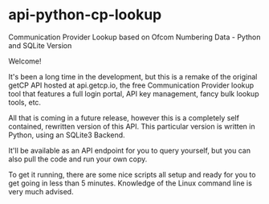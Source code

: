 # api-python-cp-lookup
Communication Provider Lookup based on Ofcom Numbering Data - Python and SQLite Version

Welcome!

It's been a long time in the development, but this is a remake of the original getCP API hosted at api.getcp.io, the free Communication Provider lookup tool that features a full login portal, API key management, fancy bulk lookup tools, etc.

All that is coming in a future release, however this is a completely self contained, rewritten version of this API. This particular version is written in Python, using an SQLite3 Backend.

It'll be available as an API endpoint for you to query yourself, but you can also pull the code and run your own copy.

To get it running, there are some nice scripts all setup and ready for you to get going in less than 5 minutes. Knowledge of the Linux command line is very much advised.
